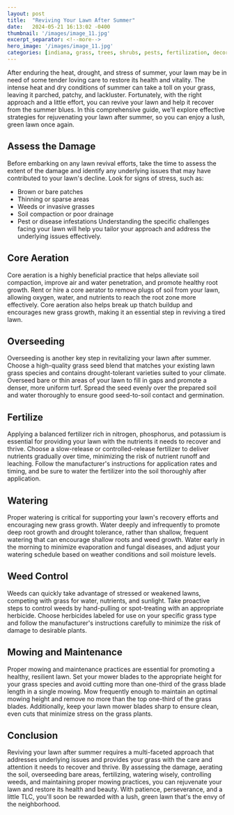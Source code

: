```yaml
---
layout: post
title:  "Reviving Your Lawn After Summer"
date:   2024-05-21 16:13:02 -0400
thumbnail: '/images/image_11.jpg'
excerpt_separator: <!--more-->
hero_image: '/images/image_11.jpg'
categories: [indiana, grass, trees, shrubs, pests, fertilization, decoration, curb appeal, garden, flowers, recreation]
---
```

After enduring the heat, drought, and stress of summer, your lawn may be in need of some tender loving care to restore its health and vitality. <!--more-->The intense heat and dry conditions of summer can take a toll on your grass, leaving it parched, patchy, and lackluster. Fortunately, with the right approach and a little effort, you can revive your lawn and help it recover from the summer blues. In this comprehensive guide, we'll explore effective strategies for rejuvenating your lawn after summer, so you can enjoy a lush, green lawn once again.

## Assess the Damage
Before embarking on any lawn revival efforts, take the time to assess the extent of the damage and identify any underlying issues that may have contributed to your lawn's decline. Look for signs of stress, such as:
* Brown or bare patches
* Thinning or sparse areas
* Weeds or invasive grasses
* Soil compaction or poor drainage
* Pest or disease infestations
Understanding the specific challenges facing your lawn will help you tailor your approach and address the underlying issues effectively.

## Core Aeration
Core aeration is a highly beneficial practice that helps alleviate soil compaction, improve air and water penetration, and promote healthy root growth. Rent or hire a core aerator to remove plugs of soil from your lawn, allowing oxygen, water, and nutrients to reach the root zone more effectively. Core aeration also helps break up thatch buildup and encourages new grass growth, making it an essential step in reviving a tired lawn.

## Overseeding
Overseeding is another key step in revitalizing your lawn after summer. Choose a high-quality grass seed blend that matches your existing lawn grass species and contains drought-tolerant varieties suited to your climate. Overseed bare or thin areas of your lawn to fill in gaps and promote a denser, more uniform turf. Spread the seed evenly over the prepared soil and water thoroughly to ensure good seed-to-soil contact and germination.

## Fertilize
Applying a balanced fertilizer rich in nitrogen, phosphorus, and potassium is essential for providing your lawn with the nutrients it needs to recover and thrive. Choose a slow-release or controlled-release fertilizer to deliver nutrients gradually over time, minimizing the risk of nutrient runoff and leaching. Follow the manufacturer's instructions for application rates and timing, and be sure to water the fertilizer into the soil thoroughly after application.

## Watering
Proper watering is critical for supporting your lawn's recovery efforts and encouraging new grass growth. Water deeply and infrequently to promote deep root growth and drought tolerance, rather than shallow, frequent watering that can encourage shallow roots and weed growth. Water early in the morning to minimize evaporation and fungal diseases, and adjust your watering schedule based on weather conditions and soil moisture levels.

## Weed Control
Weeds can quickly take advantage of stressed or weakened lawns, competing with grass for water, nutrients, and sunlight. Take proactive steps to control weeds by hand-pulling or spot-treating with an appropriate herbicide. Choose herbicides labeled for use on your specific grass type and follow the manufacturer's instructions carefully to minimize the risk of damage to desirable plants.

## Mowing and Maintenance
Proper mowing and maintenance practices are essential for promoting a healthy, resilient lawn. Set your mower blades to the appropriate height for your grass species and avoid cutting more than one-third of the grass blade length in a single mowing. Mow frequently enough to maintain an optimal mowing height and remove no more than the top one-third of the grass blades. Additionally, keep your lawn mower blades sharp to ensure clean, even cuts that minimize stress on the grass plants.

## Conclusion
Reviving your lawn after summer requires a multi-faceted approach that addresses underlying issues and provides your grass with the care and attention it needs to recover and thrive. By assessing the damage, aerating the soil, overseeding bare areas, fertilizing, watering wisely, controlling weeds, and maintaining proper mowing practices, you can rejuvenate your lawn and restore its health and beauty. With patience, perseverance, and a little TLC, you'll soon be rewarded with a lush, green lawn that's the envy of the neighborhood.
